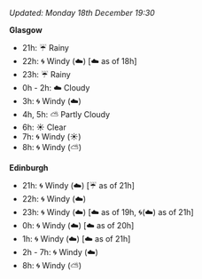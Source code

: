 *Updated: Monday 18th December 19:30*

**Glasgow**

* 21h: :umbrella: Rainy
* 22h: :cyclone: Windy (:cloud:) [:cloud: as of 18h]
* 23h: :umbrella: Rainy
* 0h - 2h: :cloud: Cloudy
* 3h: :cyclone: Windy (:cloud:)
* 4h, 5h: :partly_sunny: Partly Cloudy
* 6h: :sunny: Clear
* 7h: :cyclone: Windy (:sunny:)
* 8h: :cyclone: Windy (:partly_sunny:)

**Edinburgh**

* 21h: :cyclone: Windy (:cloud:) [:umbrella: as of 21h]
* 22h: :cyclone: Windy (:cloud:)
* 23h: :cyclone: Windy (:cloud:) [:cloud: as of 19h, :cyclone:(:cloud:) as of 21h]
* 0h: :cyclone: Windy (:cloud:) [:cloud: as of 20h]
* 1h: :cyclone: Windy (:cloud:) [:cloud: as of 21h]
* 2h - 7h: :cyclone: Windy (:cloud:)
* 8h: :cyclone: Windy (:partly_sunny:)
